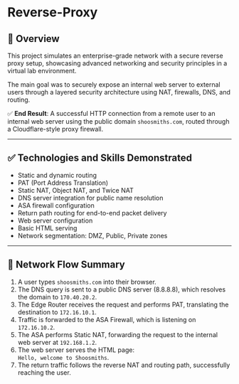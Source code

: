 # Reverse-Proxy

## 🌟 Overview

This project simulates an enterprise-grade network with a secure reverse proxy setup, showcasing advanced networking and security principles in a virtual lab environment.

The main goal was to securely expose an internal web server to external users through a layered security architecture using NAT, firewalls, DNS, and routing.

✅ **End Result**: A successful HTTP connection from a remote user to an internal web server using the public domain `shoosmiths.com`, routed through a Cloudflare-style proxy firewall.

---

## ✅ Technologies and Skills Demonstrated

- Static and dynamic routing  
- PAT (Port Address Translation)  
- Static NAT, Object NAT, and Twice NAT  
- DNS server integration for public name resolution  
- ASA firewall configuration  
- Return path routing for end-to-end packet delivery  
- Web server configuration  
- Basic HTML serving  
- Network segmentation: DMZ, Public, Private zones  

---

## 🚀 Network Flow Summary

1. A user types `shoosmiths.com` into their browser.
2. The DNS query is sent to a public DNS server (8.8.8.8), which resolves the domain to `170.40.20.2`.
3. The Edge Router receives the request and performs PAT, translating the destination to `172.16.10.1`.
4. Traffic is forwarded to the ASA Firewall, which is listening on `172.16.10.2`.
5. The ASA performs Static NAT, forwarding the request to the internal web server at `192.168.1.2`.
6. The web server serves the HTML page:  
   `Hello, welcome to Shoosmiths`.
7. The return traffic follows the reverse NAT and routing path, successfully reaching the user.


